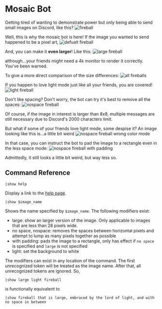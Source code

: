 # Mosaic Bot

Getting tired of wanting to demonstrate power but only being able to send small images on Discord, 
like this? ![fireball](screenshots/fireball_image.png) 

Well, this is why the mosaic bot is here! If the image you wanted to send happened to be a pixel art,
![defualt fireball](screenshots/fireball_default.png)

And, you can make it **even larger**! Like this:
![large fireball](screenshots/fireball_large.png)

although...your friends might need a 4k monitor to render it correctly. You've been warned.

To give a more direct comparison of the size differences: 
![all fireballs](screenshots/all_fireballs.png)

If you happen to love light mode just like all your friends, you are covered!
![light fireball](screenshots/light_fireball.png)

Don't like spacing? Don't worry, the bot can try it's best to remove all the 
spaces:
![nospace fireball](screenshots/nospace_fireball.png)

Of course, if the image in interest is larger than 8x8, multiple messages
are still necessary due to Discord's 2000 characters limit. 

But what if some of your friends love light mode, some despise it? An image
looking like this is...a little bit weird
![nospace fireball wrong color mode](screenshots/nospace_fireball_lightmode.png)

In that case, you can instruct the bot to pad the image to a rectangle even in
the less space mode: 
![nospace fireball with padding](screenshots/nospace_fireball_with_padding.png)

Admittedly, it still looks a little bit weird, but way less so.

## Command Reference

```
|show help
```
Display a link to the [help page](https://mosaic.by.jerie.wang/references).

```
|show $image_name 
```
Shows the name specified by `$image_name`. The following modifiers exist:

- large: show an larger version of the image. Only applicable to images that are less than 28 pixels wide.
- no space, nospace: removes the spaces between horizontal pixels and attempt to lump as many pixels together as possible
- with padding: pads the image to a rectangle, only has effect if `no space` is specified and `large` is not specified
- light: set the background to white

The modifiers can exist in any location of the command. The first unrecognized token will be treated as the image name.
After that, all unrecognized tokens are ignored. So, 
```
|show large light fireball
``` 
is functionally equivalent to 
```
|show fireball that is large, embraced by the lord of light, and with no space in between
```
